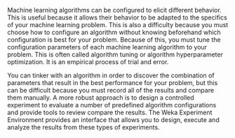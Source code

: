 Machine learning algorithms can be configured to elicit different behavior. This is useful because
it allows their behavior to be adapted to the specifics of your machine learning problem. This
is also a difficulty because you must choose how to configure an algorithm without knowing
beforehand which configuration is best for your problem. Because of this, you must tune the
configuration parameters of each machine learning algorithm to your problem. This is often
called algorithm tuning or algorithm hyperparameter optimization. It is an empirical process of
trial and error.

You can tinker with an algorithm in order to discover the combination of parameters that
result in the best performance for your problem, but this can be difficult because you must
record all of the results and compare them manually. A more robust approach is to design a
controlled experiment to evaluate a number of predefined algorithm configurations and provide
tools to review compare the results. The Weka Experiment Environment provides an interface
that allows you to design, execute and analyze the results from these types of experiments.